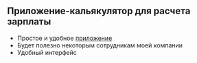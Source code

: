 ## Приложение-кальякулятор для расчета зарплаты

- Простое и удобное [приложение](https://dawvvlad.github.io/calc-salary/)
- Будет полезно некоторым сотрудникам моей компании
- Удобный интерфейс
